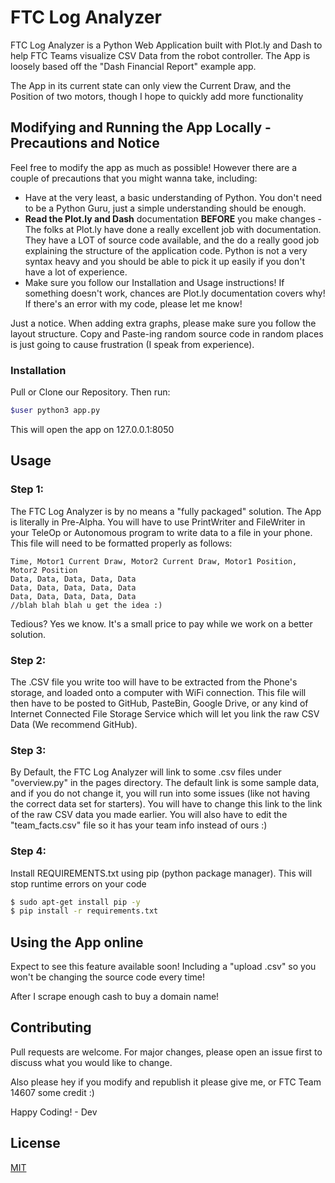 # FTC Log Analyzer

FTC Log Analyzer is a Python Web Application built with Plot.ly and Dash to help FTC Teams visualize CSV Data from the robot controller. The App is loosely based off the "Dash Financial Report" example app.

The App in its current state can only view the Current Draw, and the Position of two motors, though I hope to quickly add more functionality


## Modifying and Running the App Locally - Precautions and Notice
Feel free to modify the app as much as possible! However there are a couple of precautions that you might wanna take, including:

- Have at the very least, a basic understanding of Python. You don't need to be a Python Guru, just a simple understanding should be enough.
- **Read the Plot.ly and Dash** documentation **BEFORE** you make changes
      - The folks at Plot.ly have done a really excellent job with documentation. They have a LOT of source code available, and the do a really good job explaining the structure of the application code. Python is not a very syntax heavy and you should be able to pick it up easily if you don't have a lot of experience.
- Make sure you follow our Installation and Usage instructions! If something doesn't work, chances are Plot.ly documentation covers why! If there's an error with my code, please let me know!

Just a notice. When adding extra graphs, please make sure you follow the layout structure. Copy and Paste-ing random source code in random places is just going to cause frustration (I speak from experience). 

### Installation

Pull or Clone our Repository. Then run:

```bash
$user python3 app.py
```
This will open the app on 127.0.0.1:8050


## Usage
### Step 1:

The FTC Log Analyzer is by no means a "fully packaged" solution. The App is literally in Pre-Alpha. You will have to use PrintWriter and FileWriter in your TeleOp or Autonomous program to write data to a file in your phone. This file will need to be formatted properly as follows:
```
Time, Motor1 Current Draw, Motor2 Current Draw, Motor1 Position, Motor2 Position
Data, Data, Data, Data, Data
Data, Data, Data, Data, Data
Data, Data, Data, Data, Data
//blah blah blah u get the idea :)
```
Tedious? Yes we know. It's a small price to pay while we work on a better solution.

### Step 2:

The .CSV file you write too will have to be extracted from the Phone's storage, and loaded onto a computer with WiFi connection. This file will then have to be posted to GitHub, PasteBin, Google Drive, or any kind of Internet Connected File Storage Service which will let you link the raw CSV Data (We recommend GitHub).

### Step 3:

By Default, the FTC Log Analyzer will link to some .csv files under "overview.py" in the pages directory. The default link is some sample data, and if you do not change it, you will run into some issues (like not having the correct data set for starters). You will have to change this link to the link of the raw CSV data you made earlier. You will also have to edit the "team_facts.csv" file so it has your team info instead of ours :)

### Step 4:
Install REQUIREMENTS.txt using pip (python package manager). This will stop runtime errors on your code
```bash
$ sudo apt-get install pip -y
$ pip install -r requirements.txt
```
## Using the App online
Expect to see this feature available soon! Including a "upload .csv" so you won't be changing the source code every time!

After I scrape enough cash to buy a domain name!

## Contributing
Pull requests are welcome. For major changes, please open an issue first to discuss what you would like to change.

Also please hey if you modify and republish it please give me, or FTC Team 14607 some credit :)

Happy Coding! - Dev

## License
[MIT](https://choosealicense.com/licenses/mit/)
